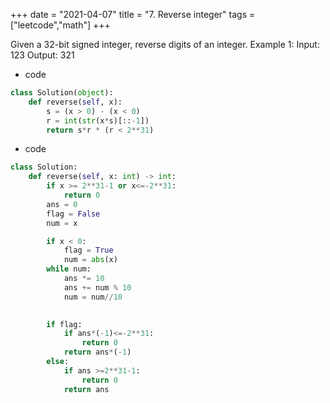 +++
date = "2021-04-07"
title = "7. Reverse integer"
tags = ["leetcode","math"]
+++


Given a 32-bit signed integer, reverse digits of an integer.
Example 1:
Input: 123 Output: 321

- code
```py
class Solution(object):
    def reverse(self, x):
        s = (x > 0) - (x < 0)
        r = int(str(x*s)[::-1])
        return s*r * (r < 2**31)


```
- code
```py
class Solution:
    def reverse(self, x: int) -> int:
        if x >= 2**31-1 or x<=-2**31:
            return 0
        ans = 0
        flag = False
        num = x

        if x < 0:
            flag = True
            num = abs(x)
        while num:
            ans *= 10
            ans += num % 10
            num = num//10
            

        if flag:
            if ans*(-1)<=-2**31:
                return 0
            return ans*(-1)
        else:    
            if ans >=2**31-1:
                return 0
            return ans

```
